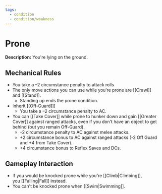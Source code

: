 ```yaml
---
tags:
  - condition
  - condition/weakness
---
```

# Prone
 **Description:** You're lying on the ground.

## Mechanical Rules

- You take a –2 circumstance penalty to attack rolls  
- The only move actions you can use while you're prone are [[Crawl]] and [[Stand]].  
	- Standing up ends the prone condition. 
- Inherit [[Off-Guard]]]
	- You take a –2 circumstance penalty to AC.
- You can [[Take Cover]] while prone to hunker down and gain [[Greater Cover]] against ranged attacks, even if you don't have an object to get behind (but you remain Off-Guard). 
	- –2 circumstance penalty to AC against melee attacks.
	- +2 circumstance bonus to AC against ranged attacks (-2 Off Guard and +4 from Take Cover).
	- +4 circumstance bonus to Reflex Saves and DCs.

## Gameplay Interaction

- If you would be knocked prone while you're [[Climb|Climbing]], you [[Falling|Fall]] instead.
- You can't be knocked prone when [[Swim|Swimming]].